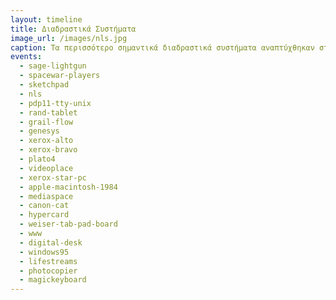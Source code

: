 ```yaml
---
layout: timeline 
title: Διαδραστικά Συστήματα 
image_url: /images/nls.jpg
caption: Τα περισσότερο σημαντικά διαδραστικά συστήματα αναπτύχθηκαν σταδιακά από πολλά εργαστήρια και παράλληλα με την χρήση των υπολογιστών για εργασίες δέσμης, στις οποίες οι χρήστες στέλνουν μια σειρά εντολών και περιμένουν το αποτέλεσμα, χωρίς την δυνατότητα παρέμβασης σε πραγματικό χρόνο.
events:
  - sage-lightgun
  - spacewar-players
  - sketchpad
  - nls
  - pdp11-tty-unix
  - rand-tablet
  - grail-flow
  - genesys
  - xerox-alto
  - xerox-bravo
  - plato4
  - videoplace
  - xerox-star-pc
  - apple-macintosh-1984
  - mediaspace
  - canon-cat
  - hypercard
  - weiser-tab-pad-board
  - www
  - digital-desk
  - windows95
  - lifestreams
  - photocopier
  - magickeyboard
---
```


